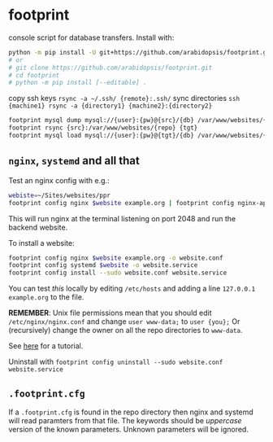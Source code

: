 # footprint

console script for database transfers. Install with:

```bash
python -m pip install -U git+https://github.com/arabidopsis/footprint.git
# or
# git clone https://github.com/arabidopsis/footprint.git
# cd footprint
# python -m pip install [--editable] .
```

copy ssh keys `rsync -a ~/.ssh/ {remote}:.ssh/`
sync directories `ssh {machine1} rsync -a {directory1} {machine2}:{directory2}`

```bash
footprint mysql dump mysql://{user}:{pw}@{src}/{db} /var/www/websites/{repo}/instance/sql
footprint rsync {src}:/var/www/websites/{repo} {tgt}
footprint mysql load mysql://{user}:{pw}@{tgt}/{db} /var/www/websites/{repo}/instance/sql/{db}.sql.gz
```

## `nginx`, `systemd` and all that

Test an nginx config with e.g.:

```bash
webiste=~/Sites/websites/ppr
footprint config nginx $website example.org | footprint config nginx-app - $website
```

This will run nginx at the terminal listening on port 2048 and run the backend
website.

To install a website:

```bash
footprint config nginx $website example.org -o website.conf
footprint config systemd $website -o website.service
footprint config install --sudo website.conf website.service
```

You can test *this* locally by editing `/etc/hosts` and adding a line
`127.0.0.1 example.org` to the file.

**REMEMBER**: Unix file permissions mean that you should edit `/etc/nginx/nginx.conf`
and change `user www-data;` to `user {you};` Or (recursively) change the owner on
all the repo directories to `www-data`. 

See [here](https://www.digitalocean.com/community/tutorials/how-to-serve-flask-applications-with-gunicorn-and-nginx-on-ubuntu-20-04
) for a tutorial.

Uninstall with `footprint config uninstall --sudo website.conf website.service`

## `.footprint.cfg`

If a `.footprint.cfg` is found in the repo directory then nginx and systemd will
read paramters from that file. The keywords should be *uppercase* version of
the known parameters. Unknown parameters will be ignored.